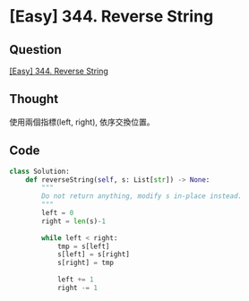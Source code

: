 # [Easy] 344. Reverse String

## Question

[[Easy] 344. Reverse String](https://leetcode.com/problems/reverse-string/)

## Thought

使用兩個指標(left, right), 依序交換位置。

## Code

```python
class Solution:
    def reverseString(self, s: List[str]) -> None:
        """
        Do not return anything, modify s in-place instead.
        """
        left = 0
        right = len(s)-1
        
        while left < right:
            tmp = s[left]
            s[left] = s[right]
            s[right] = tmp
            
            left += 1
            right -= 1
```
